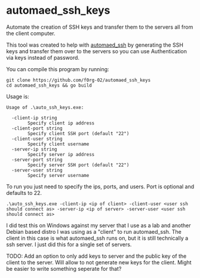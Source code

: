 # automaed_ssh_keys
Automate the creation of SSH keys and transfer them to the servers all from the client computer.

This tool was created to help with [automaed_ssh](https://github.com/f0rg-02/automaed_ssh) by generating the SSH keys and transfer them over to the servers so you can use Authentication via keys instead of password.

You can compile this program by running:
```
git clone https://github.com/f0rg-02/automaed_ssh_keys
cd automaed_ssh_keys && go build
```

Usage is:
```
Usage of .\auto_ssh_keys.exe: 

  -client-ip string
        Specify client ip address
  -client-port string
        Specify client SSH port (default "22")
  -client-user string
        Specify client username
  -server-ip string
        Specify server ip address
  -server-port string
        Specify server SSH port (default "22")
  -server-user string
        Specify server username
```

To run you just need to specify the ips, ports, and users. Port is optional and defaults to 22.
```
.\auto_ssh_keys.exe -client-ip <ip of client> -client-user <user ssh should connect as> -server-ip <ip of server> -server-user <user ssh should connect as>
```
I did test this on Windows against my server that I use as a lab and another Debian based distro I was using as a "client" to run automaed_ssh. The client in this case is what automaed_ssh runs on, but it is still technically a ssh server. I just did this for a single set of servers.

TODO: Add an option to only add keys to server and the public key of the client to the server. Will allow to not generate new keys for the client. Might be easier to write something seperate for that?

